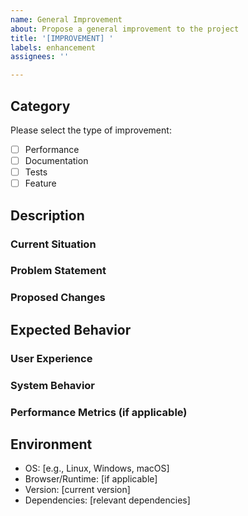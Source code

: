 ```yaml
---
name: General Improvement
about: Propose a general improvement to the project
title: '[IMPROVEMENT] '
labels: enhancement
assignees: ''

---
```


## Category
Please select the type of improvement:
- [ ] Performance
- [ ] Documentation
- [ ] Tests
- [ ] Feature

## Description
### Current Situation

### Problem Statement

### Proposed Changes

## Expected Behavior
### User Experience

### System Behavior

### Performance Metrics (if applicable)

## Environment
- OS: [e.g., Linux, Windows, macOS]
- Browser/Runtime: [if applicable]
- Version: [current version]
- Dependencies: [relevant dependencies]
